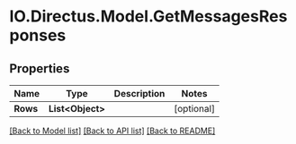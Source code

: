 # IO.Directus.Model.GetMessagesResponses
## Properties

Name | Type | Description | Notes
------------ | ------------- | ------------- | -------------
**Rows** | **List&lt;Object&gt;** |  | [optional] 

[[Back to Model list]](../README.md#documentation-for-models) [[Back to API list]](../README.md#documentation-for-api-endpoints) [[Back to README]](../README.md)


